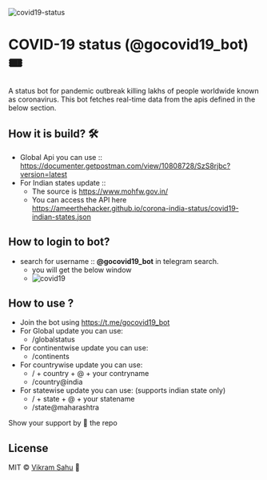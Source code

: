 ![covid19-status](https://i.imgur.com/DGiBzdE.png)

# COVID-19 status (@gocovid19_bot) 🎟

A status bot for pandemic outbreak killing lakhs of people worldwide known as coronavirus. This bot fetches real-time data from the apis defined in the below section.

## How it is build? 🛠

- Global Api you can use :: https://documenter.getpostman.com/view/10808728/SzS8rjbc?version=latest
- For Indian states update :: 
    - The source is https://www.mohfw.gov.in/
    - You can access the API here https://ameerthehacker.github.io/corona-india-status/covid19-indian-states.json

## How to login to bot?
- search for username :: **@gocovid19_bot** in telegram search.
    - you will get the below window
    - ![covid19](https://i.imgur.com/aXvl4LK.png)
    
## How to use ?

- Join the bot using https://t.me/gocovid19_bot
- For Global update you can use:
    - /globalstatus
- For continentwise update you can use:
    - /continents
- For countrywise update you can use:
    - / + country + @ + your contryname
    - /country@india
- For statewise update you can use: (supports indian state only)
    - / +  state + @ + your statename 
    - /state@maharashtra
    
Show your support by 🤩 the repo

## License

MIT © [Vikram Sahu](snipperbytes(@)gmail(dot)com) 🥑

    
